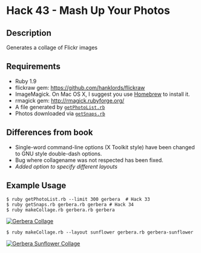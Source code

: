 # Hack 43 - Mash Up Your Photos

## Description
Generates a collage of Flickr images

## Requirements
* Ruby 1.9
* flickraw gem: https://github.com/hanklords/flickraw
* ImageMagick. On Mac OS X, I suggest you use [Homebrew](http://mxcl.github.com/homebrew/) to install it.
* rmagick gem: http://rmagick.rubyforge.org/
* A file generated by [`getPhotoList.rb`](https://github.com/efung/flickr-hacks-ruby/blob/master/hack33/getPhotoList.rb)
* Photos downloaded via [`getSnaps.rb`](https://github.com/efung/flickr-hacks-ruby/blob/master/hack34/getSnaps.rb)

## Differences from book
* Single-word command-line options (X Toolkit style) have been changed 
  to GNU style double-dash options.
* Bug where collagename was not respected has been fixed.
* *Added option to specify different layouts*

## Example Usage
    $ ruby getPhotoList.rb --limit 300 gerbera  # Hack 33
    $ ruby getSnaps.rb gerbera.rb gerbera # Hack 34
    $ ruby makeCollage.rb gerbera.rb gerbera

[![Gerbera Collage](http://efung.github.com/flickr-hacks-ruby/img/gerbera_t_thumbnail.png)](http://efung.github.com/flickr-hacks-ruby/img/gerbera_t.png)

    $ ruby makeCollage.rb --layout sunflower gerbera.rb gerbera-sunflower

[![Gerbera Sunflower Collage](http://efung.github.com/flickr-hacks-ruby/img/gerbera-sunflower_t_thumbnail.png)](http://efung.github.com/flickr-hacks-ruby/img/gerbera-sunflower_t.png)
